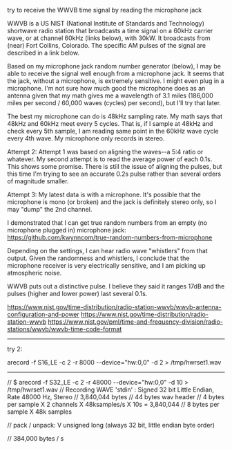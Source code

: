 try to receive the WWVB time signal by reading the microphone jack

WWVB is a US NIST (National Institute of Standards and Technology) shortwave radio station that broadcasts a time signal on a 
60kHz carrier wave, or at channel 60kHz (links below), with 30kW.  It broadcasts from (near) Fort Collins, Colorado.  The 
specific AM pulses of the signal are described in a link below.

Based on my microphone jack random number generator (below), I may be able to receive the signal well enough from a microphone jack.  It seems 
that the jack, without a microphone, is extremely sensitive.  I might even plug in a microphone.  I'm not sure how much good the microphone does as an 
antenna given that my math gives me a wavelength of 3.1 miles (186,000 miles per second / 60,000 waves (cycles) per second), but I'll try that later.

The best my microphone can do is 48kHz sampling rate.  My math says that 48kHz and 60kHz meet every 5 cycles.  That is, if I sample at 48kHz and check 
every 5th sample, I am reading same point in the 60kHz wave cycle every 4th wave.  My microphone only records in stereo. 

Attempt 2: Attempt 1 was based on aligning the waves--a 5:4 ratio or whatever.  My second attempt is to read the average power of each 0.1s.  This shows 
some promise.  There is still the issue of aligning the pulses, but this time I'm trying to see an accurate 0.2s pulse rather than several orders of magnitude 
smaller.  

Attempt 3: My latest data is with a microphone.  It's possible that the microphone is mono (or broken) and the jack is definitely stereo only, so I may 
"dump" the 2nd channel.

I demonstrated that I can get true random numbers from an empty (no microphone plugged in) microphone jack: 
https://github.com/kwynncom/true-random-numbers-from-microphone

Depending on the settings, I can hear radio wave "whistlers" from that output.  Given the randomness and whistlers, I conclude that the 
microphone receiver is very electrically sensitive, and I am picking up atmospheric noise.  

WWVB puts out a distinctive pulse.  I believe they said it ranges 17dB and the pulses (higher and lower power) last several 0.1s.

https://www.nist.gov/time-distribution/radio-station-wwvb/wwvb-antenna-configuration-and-power
https://www.nist.gov/time-distribution/radio-station-wwvb
https://www.nist.gov/pml/time-and-frequency-division/radio-stations/wwvb/wwvb-time-code-format

***********
try 2:

arecord -f S16_LE -c 2 -r 8000 --device="hw:0,0" -d 2 > /tmp/hwrset1.wav



*************
 
// $ arecord -f S32_LE -c 2 -r 48000 --device="hw:0,0" -d 10 > /tmp/hwrset1.wav
// Recording WAVE 'stdin' : Signed 32 bit Little Endian, Rate 48000 Hz, Stereo
// 3,840,044 bytes
// 44 bytes wav header
// 4 bytes per sample X 2 channels X 48ksamples/s X 10s = 3,840,044
// 8 bytes per sample X 48k samples

// pack / unpack:  V	unsigned long (always 32 bit, little endian byte order)

// 384,000 bytes / s